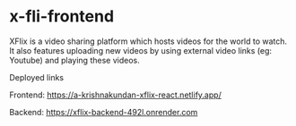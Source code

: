 ﻿# x-fli-frontend
XFlix is a video sharing platform which hosts videos for the world to watch. It also features uploading new videos by using external video links (eg: Youtube) and playing these videos.

Deployed links

Frontend: https://a-krishnakundan-xflix-react.netlify.app/

Backend: https://xflix-backend-492l.onrender.com
